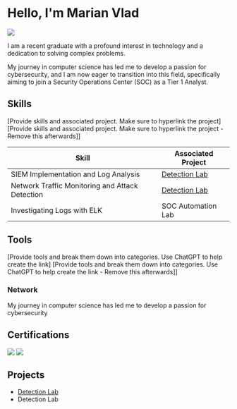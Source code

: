 
# Hello, I'm Marian Vlad
<a href="https://linkedin.com/in/marian-vlad-406907241"><img src="https://img.shields.io/badge/-LinkedIn-0072b1?&style=for-the-badge&logo=linkedin&logoColor=white" /></a>



I am a recent graduate with a profound interest in technology and a dedication to solving complex problems.

My journey in computer science has led me to develop a passion for cybersecurity, and I am now eager to transition into this field, specifically aiming to join a Security Operations Center (SOC) as a Tier 1 Analyst.

## Skills
[Provide skills and associated project. Make sure to hyperlink the project]
[Provide skills and associated project. Make sure to hyperlink the project - Remove this afterwards]]

| Skill                                         | Associated Project         |
|-----------------------------------------------|----------------------------|
| SIEM Implementation and Log Analysis          | <a href="https://github.com/vlad1390/Detection-Lab/tree/main">Detection Lab</a>|
| Network Traffic Monitoring and Attack Detection | <a href="https://google.com">Detection Lab</a>|
| Investigating Logs with ELK                   | SOC Automation Lab|


## Tools
[Provide tools and break them down into categories. Use ChatGPT to help create the link]
[Provide tools and break them down into categories. Use ChatGPT to help create the link - Remove this afterwards]]

### Network
<div>
 My journey in computer science has led me to develop a passion for cybersecurity
</div>

## Certifications
<div>
<img src="https://img.shields.io/badge/-Security%2B-FF0000?&style=for-the-badge&logo=CompTIA&logoColor=white" />
<img src="https://img.shields.io/badge/-Masterscool-4D4D4D?&style=for-the-badge&logo=CompTIA&logoColor=green" />
</div>

## Projects
- <a href="https://github.com/vlad1390/Detection-Lab/tree/main">Detection Lab</a>
- Detection Lab
